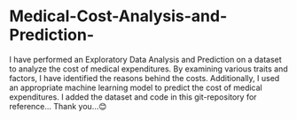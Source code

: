 # Medical-Cost-Analysis-and-Prediction-
I have performed an Exploratory Data Analysis and Prediction on a dataset to analyze the cost of medical expenditures. By examining various traits and factors, I have identified the reasons behind the costs. Additionally, I used an appropriate machine learning model to predict the cost of medical expenditures.
I added the dataset and code in this git-repository for reference...
Thank you...😊
